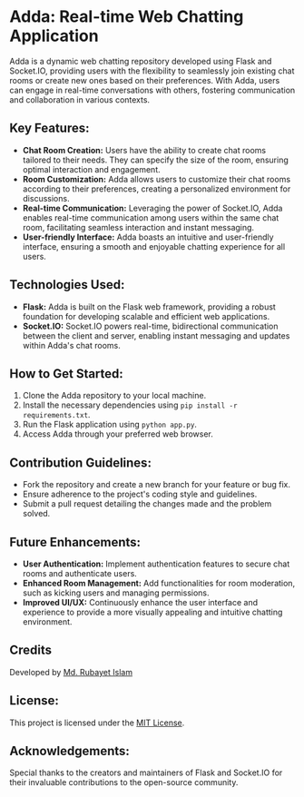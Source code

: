 # Adda: Real-time Web Chatting Application

Adda is a dynamic web chatting repository developed using Flask and Socket.IO, providing users with the flexibility to seamlessly join existing chat rooms or create new ones based on their preferences. With Adda, users can engage in real-time conversations with others, fostering communication and collaboration in various contexts.

## Key Features:
- **Chat Room Creation:** Users have the ability to create chat rooms tailored to their needs. They can specify the size of the room, ensuring optimal interaction and engagement.
- **Room Customization:** Adda allows users to customize their chat rooms according to their preferences, creating a personalized environment for discussions.
- **Real-time Communication:** Leveraging the power of Socket.IO, Adda enables real-time communication among users within the same chat room, facilitating seamless interaction and instant messaging.
- **User-friendly Interface:** Adda boasts an intuitive and user-friendly interface, ensuring a smooth and enjoyable chatting experience for all users.

## Technologies Used:
- **Flask:** Adda is built on the Flask web framework, providing a robust foundation for developing scalable and efficient web applications.
- **Socket.IO:** Socket.IO powers real-time, bidirectional communication between the client and server, enabling instant messaging and updates within Adda's chat rooms.

## How to Get Started:
1. Clone the Adda repository to your local machine.
2. Install the necessary dependencies using `pip install -r requirements.txt`.
3. Run the Flask application using `python app.py`.
4. Access Adda through your preferred web browser.

## Contribution Guidelines:
- Fork the repository and create a new branch for your feature or bug fix.
- Ensure adherence to the project's coding style and guidelines.
- Submit a pull request detailing the changes made and the problem solved.

## Future Enhancements:
- **User Authentication:** Implement authentication features to secure chat rooms and authenticate users.
- **Enhanced Room Management:** Add functionalities for room moderation, such as kicking users and managing permissions.
- **Improved UI/UX:** Continuously enhance the user interface and experience to provide a more visually appealing and intuitive chatting environment.

## Credits
Developed by [Md. Rubayet Islam](https://github.com/feedofmri)

## License:
This project is licensed under the [MIT License](LICENSE).

## Acknowledgements:
Special thanks to the creators and maintainers of Flask and Socket.IO for their invaluable contributions to the open-source community.
